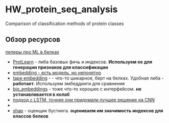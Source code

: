 # HW_protein_seq_analysis
Comparison of classification methods of protein classes


## Обзор ресурсов

[пеперы про ML в белках](https://github.com/yangkky/Machine-learning-for-proteins#classification-and-annotation)

- [ProtLearn](https://github.com/tadorfer/ProtLearn) - либа базовых фичь и индексов. **Используем ее для генерации признаков для классификации**
- [embedding - есть модель, но непонятно](https://github.com/tbepler/protein-sequence-embedding-iclr2019)
- [tape embedding](https://github.com/songlab-cal/tape) -  - что-то шикарное, берт на белках. Удобная либа - **работает**. Используем эмбеддинги для сравнения
- [bio_embeddings](https://github.com/sacdallago/bio_embeddings)  - тоже что-то хорошее с интерфейсом.  **не устанавливается в колаб**
- [подход с LSTM, точнее они придумали лучшее решение на CNN](https://github.com/ronakvijay/Protein_Sequence_Classification)
- []()
- [shap](https://github.com/slundberg/shap) - оценщик бустинга. **оцениваем им значимость индексов для классов белков**
